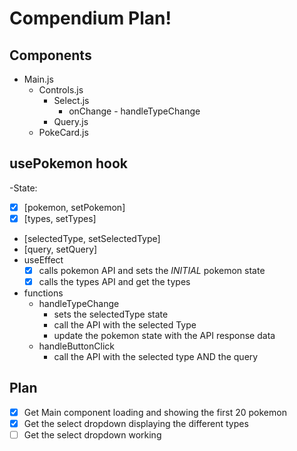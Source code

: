 # Compendium Plan!

## Components

- Main.js
  - Controls.js
    - Select.js
      - onChange - handleTypeChange
    - Query.js
  - PokeCard.js

## usePokemon hook

-State:

- [x] [pokemon, setPokemon]
- [x] [types, setTypes]
- [selectedType, setSelectedType]
- [query, setQuery]
- useEffect
  - [x] calls pokemon API and sets the _INITIAL_ pokemon state
  - [x] calls the types API and get the types
- functions
  - handleTypeChange
    - sets the selectedType state
    - call the API with the selected Type
    - update the pokemon state with the API response data
  - handleButtonClick
    - call the API with the selected type AND the query

## Plan

- [x] Get Main component loading and showing the first 20 pokemon
- [x] Get the select dropdown displaying the different types
- [ ] Get the select dropdown working
